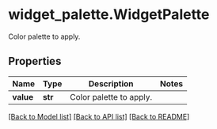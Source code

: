 # widget_palette.WidgetPalette

Color palette to apply.
## Properties
Name | Type | Description | Notes
------------ | ------------- | ------------- | -------------
**value** | **str** | Color palette to apply. | 

[[Back to Model list]](README.md#documentation-for-models) [[Back to API list]](README.md#documentation-for-api-endpoints) [[Back to README]](README.md)


